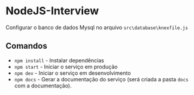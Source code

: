 # NodeJS-Interview
Configurar o banco de dados Mysql no arquivo `src\database\knexfile.js`

## Comandos
* `npm install` - Instalar dependências
* `npm start` - Iniciar o serviço em produção
* `npm dev` - Iniciar o serviço em desenvolvimento
* `npm docs` - Gerar a documentação do serviço (será criada a pasta `docs` com a documentação).

